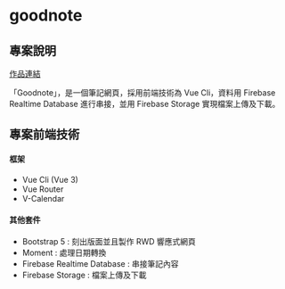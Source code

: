 # goodnote

## 專案說明

[作品連結](https://doublesung.github.io/goodnote/)

「Goodnote」，是一個筆記網頁，採用前端技術為 Vue Cli，資料用 Firebase Realtime Database 進行串接，並用 Firebase Storage 實現檔案上傳及下載。

## 專案前端技術

#### 框架

- Vue Cli (Vue 3)
- Vue Router
- V-Calendar

#### 其他套件

- Bootstrap 5 : 刻出版面並且製作 RWD 響應式網頁
- Moment : 處理日期轉換
- Firebase Realtime Database : 串接筆記內容
- Firebase Storage : 檔案上傳及下載